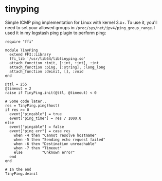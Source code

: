 tinyping
========

Simple ICMP ping implementation for Linux with kernel 3.x+. To use it, you'll need to set your allowed groups in `/proc/sys/net/ipv4/ping_group_range`. I used it in my logstash ping plugin to perform ping:

```
require "ffi"

module TinyPing
  extend FFI::Library
  ffi_lib '/usr/lib64/libtinyping.so'
  attach_function :init, [:int, :int], :int
  attach_function :ping, [:string], :long_long
  attach_function :deinit, [], :void
end

@ttl = 255
@timeout = 2
raise if TinyPing.init(@ttl, @timeout) < 0

# Some code later..
res = TinyPing.ping(host)
if res >= 0
  event["pingable"] = true
  event["ping_time"] = res / 1000.0
else
  event["pingable"] = false
  event["ping_err"] = case res
    when -4 then "Cannot resolve hostname"
    when -5 then "Sending echo request failed"
    when -6 then "Destination unreachable"
    when -7 then "Timeout"
    else         "Unknown error"
  end
end

# In the end
TinyPing.deinit
```
